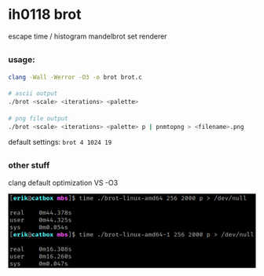 # ih0118 brot

escape time / histogram mandelbrot set renderer
##
### usage:
```sh
clang -Wall -Werror -O3 -o brot brot.c

# ascii output
./brot <scale> <iterations> <palette>

# png file output
./brot <scale> <iterations> <palette> p | pnmtopng > <filename>.png
```
default settings: `brot 4 1024 19`
##
### other stuff
clang default optimization VS -O3

![](/timecmp.png "Arch Linux x86-64, AMD Ryzen 7 5800X @ 4.200 GHz; The binary compiled with the -O3 flag is about 3 times faster")




